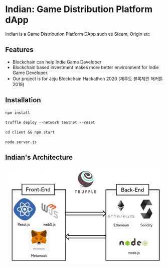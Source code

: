 # Indian: Game Distribution Platform dApp

Indian is a Game Distribution Platform DApp such as Steam, Origin etc


## Features
* Blockchain can help Indie Game Developer
* Blockchain based investment makes more better environment for Indie Game Developer.
* Our project is for Jeju Blockchain Hackathon 2020 (제주도 블록체인 해커톤 2019)

## Installation

` npm install `

` truffle deploy --network testnet --reset `

` cd client && npm start `

` node server.js `

## Indian's Architecture

![Alt text](client/public/img/structure.JPG)
